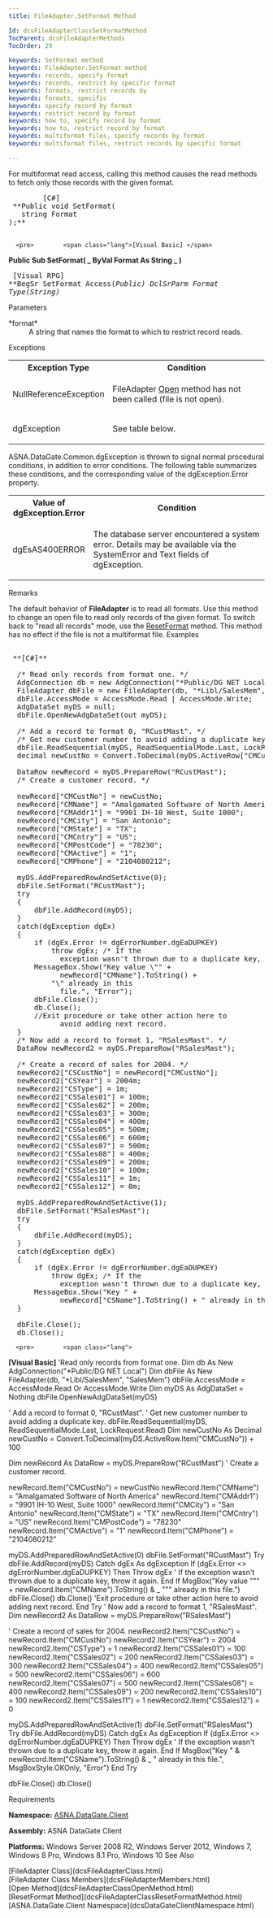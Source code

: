 ```yaml
---
title: FileAdapter.SetFormat Method

Id: dcsFileAdapterClassSetFormatMethod
TocParent: dcsFileAdapterMethods
TocOrder: 29

keywords: SetFormat method
keywords: FileAdapter.SetFormat method
keywords: records, specify format
keywords: records, restrict by specific format
keywords: formats, restrict records by
keywords: formats, specific
keywords: specify record by format
keywords: restrict record by format
keywords: how to, specify record by format
keywords: how to, restrict record by format
keywords: multiformat files, specify records by format
keywords: multiformat files, restrict records by specific format

---
```


For multiformat read access, calling this method causes the read methods to fetch only those records with the given format.
<pre>        <span class="lang">[C#]</span>
 **Public void SetFormat(
   string Format
);** 
      </pre>
      <pre>        <span class="lang">[Visual Basic] </span>
 **Public Sub SetFormat( _
   ByVal Format As String _
)** 
      </pre>
      <pre class="prettyprint">
        <span class="lang">[Visual RPG]</span>
 **BegSr SetFormat Access(*Public)
   DclSrParm Format Type(*String)** 
      </pre>

Parameters

<dl>
        <dt>
 *format* 
        </dt>
        <dd>A string that names the format to which to restrict record reads.
					</dd>
</dl>

Exceptions

<table class="dtTABLE" id="table2" x-use-null-cells="x-use-null-cells" style="border-spacing: 0px;     x-cell-content-align: Top" cellspacing="0">
          <colgroup span="1">
            <col span="1" style="FONT-WEIGHT: bold; WIDTH: 30%" />
            <col span="1" style="WIDTH: 70%" />
          </colgroup>
          <tr valign="top">
            <th colspan="1" rowspan="1">
							Exception Type
						</th>
            <th colspan="1" rowspan="1">
							Condition
						</th>
          </tr>
          <tr>
            <td colspan="1" rowspan="1">

NullReferenceException 
</td>
            <td colspan="1" rowspan="1">

FileAdapter [Open](dcsFileAdapterClassOpenMethod.html) method has not been called (file is not open). 
</td>
          </tr>
          <tr>
            <td colspan="1" rowspan="1">

dgException 
</td>
            <td colspan="1" rowspan="1">

See table below. 
</td>
          </tr>
</table>

ASNA.DataGate.Common.dgException is thrown to signal normal procedural conditions, in addition to error conditions. The following table summarizes these conditions, and the corresponding value of the dgException.Error property.
<br />

<table class="dtTABLE" id="table3" x-use-null-cells="x-use-null-cells" style="border-spacing: 0px;     x-cell-content-align: Top" cellspacing="0">
          <colgroup span="1">
            <col span="1" style="FONT-WEIGHT: bold; WIDTH: 20%" />
            <col span="1" style="WIDTH: 70%" />
          </colgroup>
          <tr>
            <th colspan="1" rowspan="1">
							Value of dgException.Error
						</th>
            <th colspan="1" rowspan="1">
							Condition
						</th>
          </tr>
          <tr>
            <td colspan="1" rowspan="1">

dgEsAS400ERROR 
</td>
            <td colspan="1" rowspan="1">

The database server encountered a system error. Details may be available via the SystemError and Text fields of dgException. 
</td>
          </tr>
</table>

Remarks

The default behavior of **FileAdapter** is to read all formats. Use this method to change an open file to read only records of the given format. To switch back to "read all records" mode, use the [ ResetFormat](dcsFileAdapterClassResetFormatMethod.html) method. This method has no effect if the file is not a multiformat file.
Examples

<pre>        <span class="lang">
 **[C#]** 
        </span>
  /* Read only records from format one. */
  AdgConnection db = new AdgConnection("*Public/DG NET Local");
  FileAdapter dbFile = new FileAdapter(db, "*Libl/SalesMem", "SalesMem");
  dbFile.AccessMode = AccessMode.Read | AccessMode.Write;
  AdgDataSet myDS = null;
  dbFile.OpenNewAdgDataSet(out myDS);

  /* Add a record to format 0, "RCustMast". */
  /* Get new customer number to avoid adding a duplicate key. */
  dbFile.ReadSequential(myDS, ReadSequentialMode.Last, LockRequest.Read);
  decimal newCustNo = Convert.ToDecimal(myDS.ActiveRow["CMCustNo"]) + 100m;

  DataRow newRecord = myDS.PrepareRow("RCustMast");
  /* Create a customer record. */

  newRecord["CMCustNo"] = newCustNo;
  newRecord["CMName"] = "Amalgamated Software of North America";
  newRecord["CMAddr1"] = "9901 IH-10 West, Suite 1000";
  newRecord["CMCity"] = "San Antonio";
  newRecord["CMState"] = "TX";
  newRecord["CMCntry"] = "US";
  newRecord["CMPostCode"] = "78230";
  newRecord["CMActive"] = "1";
  newRecord["CMPhone"] = "2104080212";

  myDS.AddPreparedRowAndSetActive(0);
  dbFile.SetFormat("RCustMast");
  try
  {
      dbFile.AddRecord(myDS);
  }
  catch(dgException dgEx)
  {
      if (dgEx.Error != dgErrorNumber.dgEaDUPKEY)
          throw dgEx; /* If the 
            exception wasn't thrown due to a duplicate key, throw it again. */
      MessageBox.Show("Key value \"" + 
            newRecord["CMName"].ToString() +
          "\" already in this 
            file.", "Error");
      dbFile.Close();
      db.Close();
      //Exit procedure or take other action here to 
            avoid adding next record.
  }
  /* Now add a record to format 1, "RSalesMast". */
  DataRow newRecord2 = myDS.PrepareRow("RSalesMast");

  /* Create a record of sales for 2004. */
  newRecord2["CSCustNo"] = newRecord["CMCustNo"];
  newRecord2["CSYear"] = 2004m;
  newRecord2["CSType"] = 1m;
  newRecord2["CSSales01"] = 100m;
  newRecord2["CSSales02"] = 200m;
  newRecord2["CSSales03"] = 300m;
  newRecord2["CSSales04"] = 400m;
  newRecord2["CSSales05"] = 500m;
  newRecord2["CSSales06"] = 600m;
  newRecord2["CSSales07"] = 500m;
  newRecord2["CSSales08"] = 400m;
  newRecord2["CSSales09"] = 200m;
  newRecord2["CSSales10"] = 100m;
  newRecord2["CSSales11"] = 1m;
  newRecord2["CSSales12"] = 0m;

  myDS.AddPreparedRowAndSetActive(1);
  dbFile.SetFormat("RSalesMast");
  try
  {
      dbFile.AddRecord(myDS);
  }
  catch(dgException dgEx)
  {
      if (dgEx.Error != dgErrorNumber.dgEaDUPKEY)
          throw dgEx; /* If the 
            exception wasn't thrown due to a duplicate key, throw it again. */
      MessageBox.Show("Key " + 
            newRecord["CSName"].ToString() + " already in this file.", "Error");
  }

  dbFile.Close();
  db.Close();</pre>
      <pre>        <span class="lang">
 **[Visual Basic]** 
        </span>
  'Read only records from format one.
  Dim db As New AdgConnection("*Public/DG NET Local")
  Dim dbFile As New FileAdapter(db, "*Libl/SalesMem", "SalesMem")
  dbFile.AccessMode = AccessMode.Read Or AccessMode.Write
  Dim myDS As AdgDataSet = Nothing
  dbFile.OpenNewAdgDataSet(myDS)

  ' Add a record to format 0, "RCustMast".
  ' Get new customer number to avoid adding a duplicate key.
  dbFile.ReadSequential(myDS, ReadSequentialMode.Last, LockRequest.Read)
  Dim newCustNo As Decimal
  newCustNo = Convert.ToDecimal(myDS.ActiveRow.Item("CMCustNo")) + 100

  Dim newRecord As DataRow = myDS.PrepareRow("RCustMast")
  ' Create a customer record.

  newRecord.Item("CMCustNo") = newCustNo
  newRecord.Item("CMName") = "Amalgamated Software of North America"
  newRecord.Item("CMAddr1") = "9901 IH-10 West, Suite 1000"
  newRecord.Item("CMCity") = "San Antonio"
  newRecord.Item("CMState") = "TX"
  newRecord.Item("CMCntry") = "US"
  newRecord.Item("CMPostCode") = "78230"
  newRecord.Item("CMActive") = "1"
  newRecord.Item("CMPhone") = "2104080212"

  myDS.AddPreparedRowAndSetActive(0)
  dbFile.SetFormat("RCustMast")
  Try
      dbFile.AddRecord(myDS)
  Catch dgEx As dgException
      If (dgEx.Error &lt;&gt; dgErrorNumber.dgEaDUPKEY) Then
          Throw dgEx ' If the 
            exception wasn't thrown due to a duplicate key, throw it again.
      End If
      MsgBox("Key value """ + 
            newRecord.Item("CMName").ToString() &amp; _
          """ already in this 
            file.")
      dbFile.Close()
      db.Clone()
      'Exit procedure or take other action here to 
            avoid adding next record.
  End Try
  ' Now add a record to format 1, "RSalesMast".
  Dim newRecord2 As DataRow = myDS.PrepareRow("RSalesMast")

  ' Create a record of sales for 2004.
  newRecord2.Item("CSCustNo") = newRecord.Item("CMCustNo")
  newRecord2.Item("CSYear") = 2004
  newRecord2.Item("CSType") = 1
  newRecord2.Item("CSSales01") = 100
  newRecord2.Item("CSSales02") = 200
  newRecord2.Item("CSSales03") = 300
  newRecord2.Item("CSSales04") = 400
  newRecord2.Item("CSSales05") = 500
  newRecord2.Item("CSSales06") = 600
  newRecord2.Item("CSSales07") = 500
  newRecord2.Item("CSSales08") = 400
  newRecord2.Item("CSSales09") = 200
  newRecord2.Item("CSSales10") = 100
  newRecord2.Item("CSSales11") = 1
  newRecord2.Item("CSSales12") = 0

  myDS.AddPreparedRowAndSetActive(1)
  dbFile.SetFormat("RSalesMast")
  Try
      dbFile.AddRecord(myDS)
  Catch dgEx As dgException
      If (dgEx.Error &lt;&gt; dgErrorNumber.dgEaDUPKEY) Then
          Throw dgEx ' If the 
            exception wasn't thrown due to a duplicate key, throw it again.
      End If
      MsgBox("Key " &amp; newRecord.Item("CSName").ToString() 
            &amp; _
          " already in this file.", 
            MsgBoxStyle.OKOnly, "Error")
  End Try

  dbFile.Close()
  db.Close()</pre>

Requirements

**Namespace:** [ASNA.DataGate.Client](dcsDataGateClientNamespace.html) 

**Assembly:** ASNA DataGate Client

**Platforms:** Windows Server 2008 R2, Windows Server 2012, Windows 7, Windows 8 Pro, Windows 8.1 Pro, Windows 10
See Also

<dl />
      [FileAdapter Class](dcsFileAdapterClass.html)
      <br />
      [FileAdapter Class Members](dcsFileAdapterMembers.html)
      <br />
      [Open Method](dcsFileAdapterClassOpenMethod.html)
      <br />
      [ResetFormat Method](dcsFileAdapterClassResetFormatMethod.html)
      <br />
      [ASNA.DataGate.Client Namespace](dcsDataGateClientNamespace.html)

